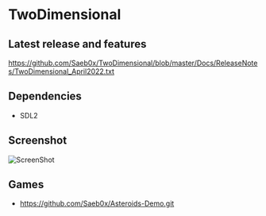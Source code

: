 # TwoDimensional

## Latest release and features
https://github.com/Saeb0x/TwoDimensional/blob/master/Docs/ReleaseNotes/TwoDimensional_April2022.txt

## Dependencies
- SDL2

## Screenshot
![ScreenShot](https://user-images.githubusercontent.com/56490771/163647601-1893c038-2e9d-414f-b168-f913d3c5ede1.PNG)

## Games
- https://github.com/Saeb0x/Asteroids-Demo.git
